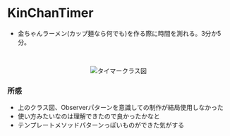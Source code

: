 # KinChanTimer
- 金ちゃんラーメン(カップ麺なら何でも)を作る際に時間を測れる。3分か5分。
<br>
<div align="center">
  
![タイマークラス図](https://user-images.githubusercontent.com/27854055/75866698-c856a800-5e48-11ea-81d9-9b3b9985eee8.png)

</div>

### 所感
- 上のクラス図、Observerパターンを意識しての制作が結局使用しなかった
- 使い方みたいなのは理解できたので良かったかなと
- テンプレートメソッドパターンっぽいものができた気がする
